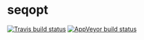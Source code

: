 # seqopt

[![Travis build status](https://travis-ci.com/pmcharrison/seqopt.svg?branch=master)](https://travis-ci.org/pmcharrison/seqopt)
[![AppVeyor build status](https://ci.appveyor.com/api/projects/status/github/pmcharrison/seqopt?branch=master&svg=true)](https://ci.appveyor.com/project/pmcharrison/seqopt)
